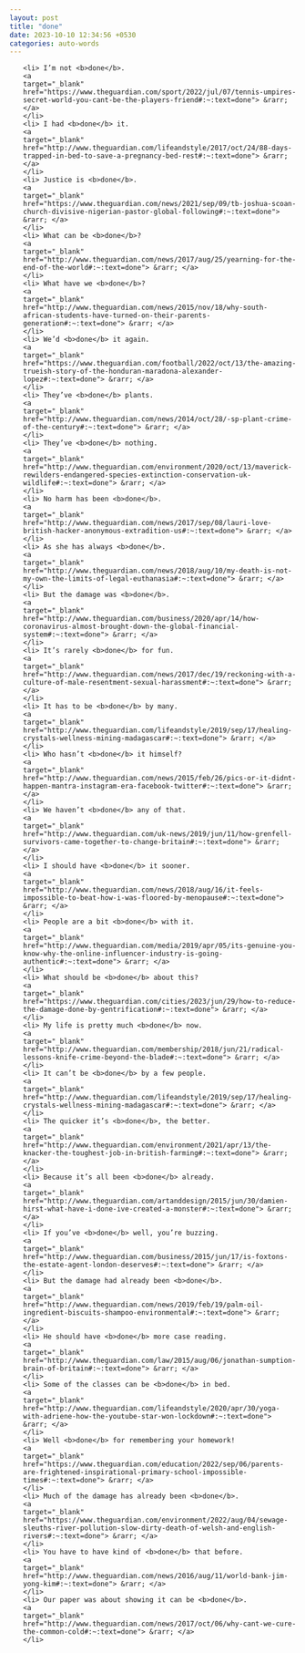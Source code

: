 ```yaml
---
layout: post
title: "done"
date: 2023-10-10 12:34:56 +0530
categories: auto-words
---
```

<ol>

    <li> I’m not <b>done</b>.
    <a 
    target="_blank" 
    href="https://www.theguardian.com/sport/2022/jul/07/tennis-umpires-secret-world-you-cant-be-the-players-friend#:~:text=done"> &rarr; </a>
    </li>
    <li> I had <b>done</b> it.
    <a 
    target="_blank" 
    href="http://www.theguardian.com/lifeandstyle/2017/oct/24/88-days-trapped-in-bed-to-save-a-pregnancy-bed-rest#:~:text=done"> &rarr; </a>
    </li>
    <li> Justice is <b>done</b>.
    <a 
    target="_blank" 
    href="https://www.theguardian.com/news/2021/sep/09/tb-joshua-scoan-church-divisive-nigerian-pastor-global-following#:~:text=done"> &rarr; </a>
    </li>
    <li> What can be <b>done</b>?
    <a 
    target="_blank" 
    href="http://www.theguardian.com/news/2017/aug/25/yearning-for-the-end-of-the-world#:~:text=done"> &rarr; </a>
    </li>
    <li> What have we <b>done</b>?
    <a 
    target="_blank" 
    href="http://www.theguardian.com/news/2015/nov/18/why-south-african-students-have-turned-on-their-parents-generation#:~:text=done"> &rarr; </a>
    </li>
    <li> We’d <b>done</b> it again.
    <a 
    target="_blank" 
    href="https://www.theguardian.com/football/2022/oct/13/the-amazing-trueish-story-of-the-honduran-maradona-alexander-lopez#:~:text=done"> &rarr; </a>
    </li>
    <li> They’ve <b>done</b> plants.
    <a 
    target="_blank" 
    href="http://www.theguardian.com/news/2014/oct/28/-sp-plant-crime-of-the-century#:~:text=done"> &rarr; </a>
    </li>
    <li> They’ve <b>done</b> nothing.
    <a 
    target="_blank" 
    href="http://www.theguardian.com/environment/2020/oct/13/maverick-rewilders-endangered-species-extinction-conservation-uk-wildlife#:~:text=done"> &rarr; </a>
    </li>
    <li> No harm has been <b>done</b>.
    <a 
    target="_blank" 
    href="http://www.theguardian.com/news/2017/sep/08/lauri-love-british-hacker-anonymous-extradition-us#:~:text=done"> &rarr; </a>
    </li>
    <li> As she has always <b>done</b>.
    <a 
    target="_blank" 
    href="http://www.theguardian.com/news/2018/aug/10/my-death-is-not-my-own-the-limits-of-legal-euthanasia#:~:text=done"> &rarr; </a>
    </li>
    <li> But the damage was <b>done</b>.
    <a 
    target="_blank" 
    href="http://www.theguardian.com/business/2020/apr/14/how-coronavirus-almost-brought-down-the-global-financial-system#:~:text=done"> &rarr; </a>
    </li>
    <li> It’s rarely <b>done</b> for fun.
    <a 
    target="_blank" 
    href="http://www.theguardian.com/news/2017/dec/19/reckoning-with-a-culture-of-male-resentment-sexual-harassment#:~:text=done"> &rarr; </a>
    </li>
    <li> It has to be <b>done</b> by many.
    <a 
    target="_blank" 
    href="http://www.theguardian.com/lifeandstyle/2019/sep/17/healing-crystals-wellness-mining-madagascar#:~:text=done"> &rarr; </a>
    </li>
    <li> Who hasn’t <b>done</b> it himself?
    <a 
    target="_blank" 
    href="http://www.theguardian.com/news/2015/feb/26/pics-or-it-didnt-happen-mantra-instagram-era-facebook-twitter#:~:text=done"> &rarr; </a>
    </li>
    <li> We haven’t <b>done</b> any of that.
    <a 
    target="_blank" 
    href="http://www.theguardian.com/uk-news/2019/jun/11/how-grenfell-survivors-came-together-to-change-britain#:~:text=done"> &rarr; </a>
    </li>
    <li> I should have <b>done</b> it sooner.
    <a 
    target="_blank" 
    href="http://www.theguardian.com/news/2018/aug/16/it-feels-impossible-to-beat-how-i-was-floored-by-menopause#:~:text=done"> &rarr; </a>
    </li>
    <li> People are a bit <b>done</b> with it.
    <a 
    target="_blank" 
    href="http://www.theguardian.com/media/2019/apr/05/its-genuine-you-know-why-the-online-influencer-industry-is-going-authentic#:~:text=done"> &rarr; </a>
    </li>
    <li> What should be <b>done</b> about this?
    <a 
    target="_blank" 
    href="https://www.theguardian.com/cities/2023/jun/29/how-to-reduce-the-damage-done-by-gentrification#:~:text=done"> &rarr; </a>
    </li>
    <li> My life is pretty much <b>done</b> now.
    <a 
    target="_blank" 
    href="http://www.theguardian.com/membership/2018/jun/21/radical-lessons-knife-crime-beyond-the-blade#:~:text=done"> &rarr; </a>
    </li>
    <li> It can’t be <b>done</b> by a few people.
    <a 
    target="_blank" 
    href="http://www.theguardian.com/lifeandstyle/2019/sep/17/healing-crystals-wellness-mining-madagascar#:~:text=done"> &rarr; </a>
    </li>
    <li> The quicker it’s <b>done</b>, the better.
    <a 
    target="_blank" 
    href="http://www.theguardian.com/environment/2021/apr/13/the-knacker-the-toughest-job-in-british-farming#:~:text=done"> &rarr; </a>
    </li>
    <li> Because it’s all been <b>done</b> already.
    <a 
    target="_blank" 
    href="http://www.theguardian.com/artanddesign/2015/jun/30/damien-hirst-what-have-i-done-ive-created-a-monster#:~:text=done"> &rarr; </a>
    </li>
    <li> If you’ve <b>done</b> well, you’re buzzing.
    <a 
    target="_blank" 
    href="http://www.theguardian.com/business/2015/jun/17/is-foxtons-the-estate-agent-london-deserves#:~:text=done"> &rarr; </a>
    </li>
    <li> But the damage had already been <b>done</b>.
    <a 
    target="_blank" 
    href="http://www.theguardian.com/news/2019/feb/19/palm-oil-ingredient-biscuits-shampoo-environmental#:~:text=done"> &rarr; </a>
    </li>
    <li> He should have <b>done</b> more case reading.
    <a 
    target="_blank" 
    href="http://www.theguardian.com/law/2015/aug/06/jonathan-sumption-brain-of-britain#:~:text=done"> &rarr; </a>
    </li>
    <li> Some of the classes can be <b>done</b> in bed.
    <a 
    target="_blank" 
    href="http://www.theguardian.com/lifeandstyle/2020/apr/30/yoga-with-adriene-how-the-youtube-star-won-lockdown#:~:text=done"> &rarr; </a>
    </li>
    <li> Well <b>done</b> for remembering your homework!
    <a 
    target="_blank" 
    href="https://www.theguardian.com/education/2022/sep/06/parents-are-frightened-inspirational-primary-school-impossible-times#:~:text=done"> &rarr; </a>
    </li>
    <li> Much of the damage has already been <b>done</b>.
    <a 
    target="_blank" 
    href="https://www.theguardian.com/environment/2022/aug/04/sewage-sleuths-river-pollution-slow-dirty-death-of-welsh-and-english-rivers#:~:text=done"> &rarr; </a>
    </li>
    <li> You have to have kind of <b>done</b> that before.
    <a 
    target="_blank" 
    href="http://www.theguardian.com/news/2016/aug/11/world-bank-jim-yong-kim#:~:text=done"> &rarr; </a>
    </li>
    <li> Our paper was about showing it can be <b>done</b>.
    <a 
    target="_blank" 
    href="http://www.theguardian.com/news/2017/oct/06/why-cant-we-cure-the-common-cold#:~:text=done"> &rarr; </a>
    </li>